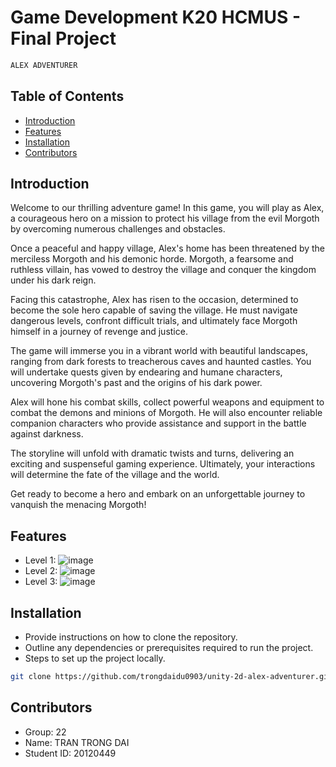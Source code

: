 # Game Development K20 HCMUS - Final Project

```bash
ALEX ADVENTURER
```

## Table of Contents

- [Introduction](#introduction)
- [Features](#features)
- [Installation](#installation)
- [Contributors](#contributors)

## Introduction

Welcome to our thrilling adventure game! In this game, you will play as Alex, a courageous hero on a mission to protect his village from the evil Morgoth by overcoming numerous challenges and obstacles.

Once a peaceful and happy village, Alex's home has been threatened by the merciless Morgoth and his demonic horde. Morgoth, a fearsome and ruthless villain, has vowed to destroy the village and conquer the kingdom under his dark reign.

Facing this catastrophe, Alex has risen to the occasion, determined to become the sole hero capable of saving the village. He must navigate dangerous levels, confront difficult trials, and ultimately face Morgoth himself in a journey of revenge and justice.

The game will immerse you in a vibrant world with beautiful landscapes, ranging from dark forests to treacherous caves and haunted castles. You will undertake quests given by endearing and humane characters, uncovering Morgoth's past and the origins of his dark power.

Alex will hone his combat skills, collect powerful weapons and equipment to combat the demons and minions of Morgoth. He will also encounter reliable companion characters who provide assistance and support in the battle against darkness.

The storyline will unfold with dramatic twists and turns, delivering an exciting and suspenseful gaming experience. Ultimately, your interactions will determine the fate of the village and the world.

Get ready to become a hero and embark on an unforgettable journey to vanquish the menacing Morgoth!

## Features
- Level 1:
![image](https://github.com/trongdaidu0903/unity-2d-alex-adventurer/assets/75366191/1136f522-dafe-4080-bd1f-4f7bfdd7332e)
- Level 2:
![image](https://github.com/trongdaidu0903/unity-2d-alex-adventurer/assets/75366191/174520cf-72af-4d25-be7c-b0358ec0e3c5)
- Level 3:
![image](https://github.com/trongdaidu0903/unity-2d-alex-adventurer/assets/75366191/cc0bc5b2-bcaf-44c4-904c-247bd38aa1e2)

## Installation

- Provide instructions on how to clone the repository.
- Outline any dependencies or prerequisites required to run the project.
- Steps to set up the project locally.

```bash
git clone https://github.com/trongdaidu0903/unity-2d-alex-adventurer.git
```

## Contributors
- Group: 22
- Name: TRAN TRONG DAI
- Student ID: 20120449
